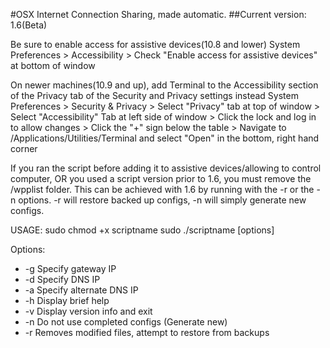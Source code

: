 #OSX Internet Connection Sharing, made automatic.
##Current version: 1.6(Beta)
 
Be sure to enable access for assistive devices(10.8 and lower)
System Preferences > Accessibility > Check "Enable access for assistive devices" at bottom of window
 
On newer machines(10.9 and up), add Terminal to the Accessibility section of the Privacy tab of the Security and Privacy settings instead
System Preferences > Security & Privacy > Select "Privacy" tab at top of window > Select "Accessibility" Tab at left side of window > Click the lock and log in to allow changes > Click the "+" sign below the table > Navigate to /Applications/Utilities/Terminal and select "Open" in the bottom, right hand corner
 
If you ran the script before adding it to assistive devices/allowing to control computer, OR you used a script version prior to 1.6, you must remove the /wpplist folder. This can be achieved with 1.6 by running with the -r or the -n options. -r will restore backed up configs, -n will simply generate new configs.

USAGE:
sudo chmod +x scriptname
sudo ./scriptname [options]

Options:
* -g		Specify gateway IP
* -d		Specify DNS IP
* -a		Specify alternate DNS IP
* -h		Display brief help
* -v		Display version info and exit
* -n		Do not use completed configs (Generate new)
* -r		Removes modified files, attempt to restore from backups
